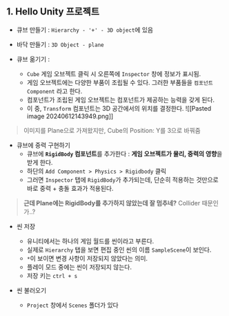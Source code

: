 
## 1. Hello Unity 프로젝트
- 큐브 만들기 : `Hierarchy - '+' - 3D object`에 있음

- 바닥 만들기 : `3D Object - plane`

- 큐브 옮기기 : 
	- `Cube` 게임 오브젝트 클릭 시 오른쪽에 `Inspector` 창에 정보가 표시됨.
	- 게임 오브젝트에는 다양한 부품이 조립될 수 있다. 그러한 부품들을 `컴포넌트Component` 라고 한다.
	- 컴포넌트가 조립된 게임 오브젝트는 컴포넌트가 제공하는 능력을 갖게 된다.
	- 이 중, `Transform` 컴포넌트는 3D 공간에서의 위치를 결정한다. 
![[Pasted image 20240612143949.png]]
> 이미지를 Plane으로 가져왔지만, Cube의 Position: Y를 3으로 바꿔줌

- 큐브에 중력 구현하기
	- 큐브에 **`RigidBody` 컴포넌트**를 추가한다 : **게임 오브젝트가 물리, 중력의 영향**을 받게 한다.
	- 하단의 `Add Component > Physics > Rigidbody` 클릭
	- 그러면 `Inspector` 탭에 `RigidBody`가 추가되는데, 단순히 적용하는 것만으로 바로 중력 + 충돌 효과가 적용된다.

> **근데 Plane에는 RigidBody를 추가하지 않았는데 잘 멈추네?** Collider 때문인가..?

- 씬 저장
	- 유니티에서는 하나의 게임 월드를 씬이라고 부른다. 
	- 실제로 `Hierarchy` 탭을 보면 편집 중인 씬의 이름 `SampleScene`이 보인다. 
	- `*`이 보이면 변경 사항이 저장되지 않았다는 의미.
	- 플레이 모드 중에는 씬이 저장되지 않는다.
	- 저장 키는 `ctrl + s`

- 씬 불러오기
	- `Project` 창에서 `Scenes` 폴더가 있다